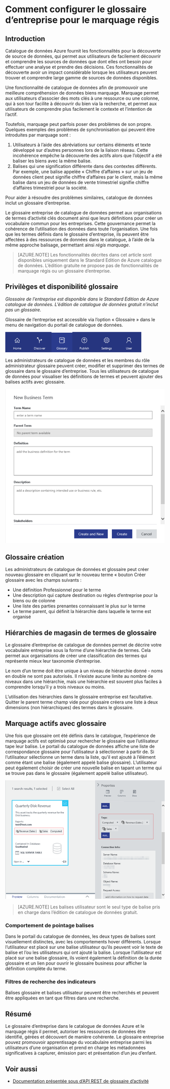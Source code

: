 <properties
    pageTitle="Comment configurer la glossaire Business pour régis marquage | Microsoft Azure"
    description="Article de la mise en surbrillance le glossaire d’entreprise dans le catalogue de données Azure pour définir et utiliser un vocabulaire commun pour les entreprises pour ajouter une balise enregistré ressources de données."
    services="data-catalog"
    documentationCenter=""
    authors="steelanddata"
    manager="NA"
    editor=""
    tags=""/>
<tags
    ms.service="data-catalog"
    ms.devlang="NA"
    ms.topic="article"
    ms.tgt_pltfrm="NA"
    ms.workload="data-catalog"
    ms.date="09/21/2016"
    ms.author="maroche"/>

# <a name="how-to-set-up-the-business-glossary-for-governed-tagging"></a>Comment configurer le glossaire d’entreprise pour le marquage régis

## <a name="introduction"></a>Introduction

Catalogue de données Azure fournit les fonctionnalités pour la découverte de source de données, qui permet aux utilisateurs de facilement découvrir et comprendre les sources de données que dont elles ont besoin pour effectuer une analyse et prendre des décisions. Ces fonctionnalités de découverte avoir un impact considérable lorsque les utilisateurs peuvent trouver et comprendre large gamme de sources de données disponibles.

Une fonctionnalité de catalogue de données afin de promouvoir une meilleure compréhension de données biens marquage. Marquage permet aux utilisateurs d’associer des mots clés à une ressource ou une colonne, qui à son tour facilite à découvrir du bien via la recherche, et permet aux utilisateurs de comprendre plus facilement le contexte et l’intention de l’actif.

Toutefois, marquage peut parfois poser des problèmes de son propre. Quelques exemples des problèmes de synchronisation qui peuvent être introduites par marquage sont :

1.  Utilisateurs à l’aide des abréviations sur certains éléments et texte développé sur d’autres personnes lors de la liaison réseau. Cette incohérence empêche la découverte des actifs alors que l’objectif a été baliser les biens avec la même balise.
2.  Balises qui une signification différente dans des contextes différents. Par exemple, une balise appelée « Chiffre d’affaires » sur un jeu de données client peut signifie chiffre d’affaires par le client, mais la même balise dans un jeu de données de vente trimestriel signifie chiffre d’affaires trimestriel pour la société.  

Pour aider à résoudre des problèmes similaires, catalogue de données inclut un glossaire d’entreprise.

Le glossaire entreprise de catalogue de données permet aux organisations de termes d’activité clés document ainsi que leurs définitions pour créer un vocabulaire commun pour les entreprises. Cette gouvernance permet la cohérence de l’utilisation des données dans toute l’organisation. Une fois que les termes définis dans le glossaire d’entreprise, ils peuvent être affectées à des ressources de données dans le catalogue, à l’aide de la même approche balisage, permettant ainsi _régis marquage_.

> [AZURE.NOTE] Les fonctionnalités décrites dans cet article sont disponibles uniquement dans le Standard Edition de Azure catalogue de données. L’édition gratuite ne propose pas de fonctionnalités de marquage régis ou un glossaire d’entreprise.

## <a name="glossary-availability-and-privileges"></a>Privilèges et disponibilité glossaire

*Glossaire de l’entreprise est disponible dans le Standard Edition de Azure catalogue de données. L’édition de catalogue de données gratuit n’inclut pas un glossaire.*

Glossaire de l’entreprise est accessible via l’option « Glossaire » dans le menu de navigation du portail de catalogue de données.  

![Accéder à la glossaire d’entreprise](./media/data-catalog-how-to-business-glossary/01-portal-menu.png)


Les administrateurs de catalogue de données et les membres du rôle administrateur glossaire peuvent créer, modifier et supprimer des termes de glossaire dans le glossaire d’entreprise. Tous les utilisateurs de catalogue de données pour visualiser les définitions de termes et peuvent ajouter des balises actifs avec glossaire.

![Ajout d’un nouveau terme glossaire](./media/data-catalog-how-to-business-glossary/02-new-term.png)


## <a name="creating-glossary-terms"></a>Glossaire création

Les administrateurs de catalogue de données et glossaire peut créer nouveau glossaire en cliquant sur le nouveau terme « bouton Créer glossaire avec les champs suivants :

* Une définition Professionnel pour le terme
* Une description qui capture destination ou règles d’entreprise pour la biens ou de colonne
* Une liste des parties prenantes connaissant le plus sur le terme
* Le terme parent, qui définit la hiérarchie dans laquelle le terme est organisé


## <a name="glossary-term-hierarchies"></a>Hiérarchies de magasin de termes de glossaire

Le glossaire d’entreprise de catalogue de données permet de décrire votre vocabulaire entreprise sous la forme d’une hiérarchie de termes. Cela permet aux organisations de créer une classification des termes qui représente mieux leur taxonomie d’entreprise.

Le nom d’un terme doit être unique à un niveau de hiérarchie donné - noms en double ne sont pas autorisés. Il n’existe aucune limite au nombre de niveaux dans une hiérarchie, mais une hiérarchie est souvent plus faciles à comprendre lorsqu’il y a trois niveaux ou moins.

L’utilisation des hiérarchies dans le glossaire entreprise est facultative. Quitter le parent terme champ vide pour glossaire créera une liste à deux dimensions (non hiérarchiques) des termes dans le glossaire.  

## <a name="tagging-assets-with-glossary-terms"></a>Marquage actifs avec glossaire

Une fois que glossaire ont été définis dans le catalogue, l’expérience de marquage actifs est optimisé pour rechercher le glossaire que l’utilisateur tape leur balise. Le portail du catalogue de données affiche une liste de correspondance glossaire pour l’utilisateur à sélectionner à partir de. Si l’utilisateur sélectionne un terme dans la liste, qu'il est ajouté à l’élément comme étant une balise (également appelé balise glossaire). L’utilisateur peut également choisir de créer une nouvelle balise en tapant un terme qui se trouve pas dans le glossaire (également appelé balise utilisateur).

![Bien données marqués avec un utilisateur balise et deux balises glossaire](./media/data-catalog-how-to-business-glossary/03-tagged-asset.png)

> [AZURE.NOTE] Les balises utilisateur sont le seul type de balise pris en charge dans l’édition de catalogue de données gratuit.

### <a name="hover-behavior-on-tags"></a>Comportement de pointage balises
Dans le portail du catalogue de données, les deux types de balises sont visuellement distinctes, avec les comportements hover différents. Lorsque l’utilisateur est placé sur une balise utilisateur qu’ils peuvent voir le texte de balise et l’ou les utilisateurs qui ont ajouté la balise. Lorsque l’utilisateur est placé sur une balise glossaire, ils voient également la définition de la durée glossaire et un lien pour ouvrir le glossaire business pour afficher la définition complète du terme.

### <a name="search-filters-for-tags"></a>Filtres de recherche des indicateurs
Balises glossaire et balises utilisateur peuvent être recherchés et peuvent être appliquées en tant que filtres dans une recherche.

## <a name="summary"></a>Résumé
Le glossaire d’entreprise dans le catalogue de données Azure et le marquage régis il permet, autoriser les ressources de données être identifié, gérées et découvert de manière cohérente. Le glossaire entreprise pouvez promouvoir apprentissage du vocabulaire entreprise parmi les utilisateurs d’une organisation et prend en charge les métadonnées significatives à capturer, émission parc et présentation d’un jeu d’enfant.

## <a name="see-also"></a>Voir aussi

- [Documentation présentée sous d’API REST de glossaire d’activité](https://msdn.microsoft.com/library/mt708855.aspx)
